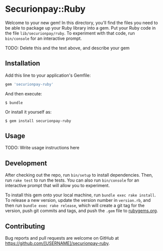 # Securionpay::Ruby

Welcome to your new gem! In this directory, you'll find the files you need to be able to package up your Ruby library into a gem. Put your Ruby code in the file `lib/securionpay/ruby`. To experiment with that code, run `bin/console` for an interactive prompt.

TODO: Delete this and the text above, and describe your gem

## Installation

Add this line to your application's Gemfile:

```ruby
gem 'securionpay-ruby'
```

And then execute:

    $ bundle

Or install it yourself as:

    $ gem install securionpay-ruby

## Usage

TODO: Write usage instructions here

## Development

After checking out the repo, run `bin/setup` to install dependencies. Then, run `rake test` to run the tests. You can also run `bin/console` for an interactive prompt that will allow you to experiment.

To install this gem onto your local machine, run `bundle exec rake install`. To release a new version, update the version number in `version.rb`, and then run `bundle exec rake release`, which will create a git tag for the version, push git commits and tags, and push the `.gem` file to [rubygems.org](https://rubygems.org).

## Contributing

Bug reports and pull requests are welcome on GitHub at https://github.com/[USERNAME]/securionpay-ruby.

